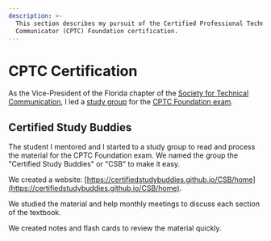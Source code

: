 ```yaml
---
description: >-
  This section describes my pursuit of the Certified Professional Technical
  Communicator (CPTC) Foundation certification.
---
```


# CPTC Certification

As the Vice-President of the Florida chapter of the [Society for Technical Communication](https://www.stc.org/), I led a [study group](https://certifiedstudybuddies.github.io/CSB/home) for the [CPTC Foundation exam](https://www.stc.org/certification/).&#x20;

## Certified Study Buddies

The student I mentored and I started to a study group to read and process the material for the CPTC Foundation exam. We named the group the "Certified Study Buddies" or "CSB" to make it easy.&#x20;

We created a website: [https://certifiedstudybuddies.github.io/CSB/home](https://certifiedstudybuddies.github.io/CSB/home).

We studied the material and help monthly meetings to discuss each section of the textbook.

We created notes and flash cards to review the material quickly.&#x20;
